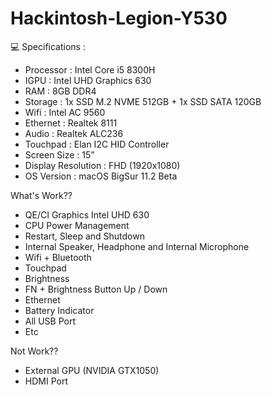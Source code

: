 # Hackintosh-Legion-Y530

💻 Specifications :
- Processor : Intel Core i5 8300H
- IGPU : Intel UHD Graphics 630
- RAM : 8GB DDR4
- Storage : 1x SSD M.2 NVME 512GB + 1x SSD SATA 120GB
- Wifi : Intel AC 9560
- Ethernet : Realtek 8111 
- Audio : Realtek ALC236 
- Touchpad : Elan I2C HID Controller
- Screen Size : 15”
- Display Resolution : FHD (1920x1080)
- OS Version : macOS BigSur 11.2 Beta


What's Work??
- QE/CI Graphics Intel UHD 630
- CPU Power Management
- Restart, Sleep and Shutdown
- Internal Speaker, Headphone and Internal Microphone
- Wifi + Bluetooth 
- Touchpad
- Brightness
- FN + Brightness Button Up / Down
- Ethernet
- Battery Indicator
- All USB Port
- Etc

Not Work??
- External GPU (NVIDIA GTX1050)
- HDMI Port
